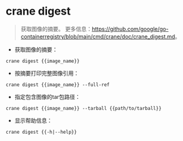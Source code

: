 # crane digest

> 获取图像的摘要。
> 更多信息：<https://github.com/google/go-containerregistry/blob/main/cmd/crane/doc/crane_digest.md>。

- 获取图像的摘要：

`crane digest {{image_name}}`

- 按摘要打印完整图像引用：

`crane digest {{image_name}} --full-ref`

- 指定包含图像的tar包路径：

`crane digest {{image_name}} --tarball {{path/to/tarball}}`

- 显示帮助信息：

`crane digest {{-h|--help}}`